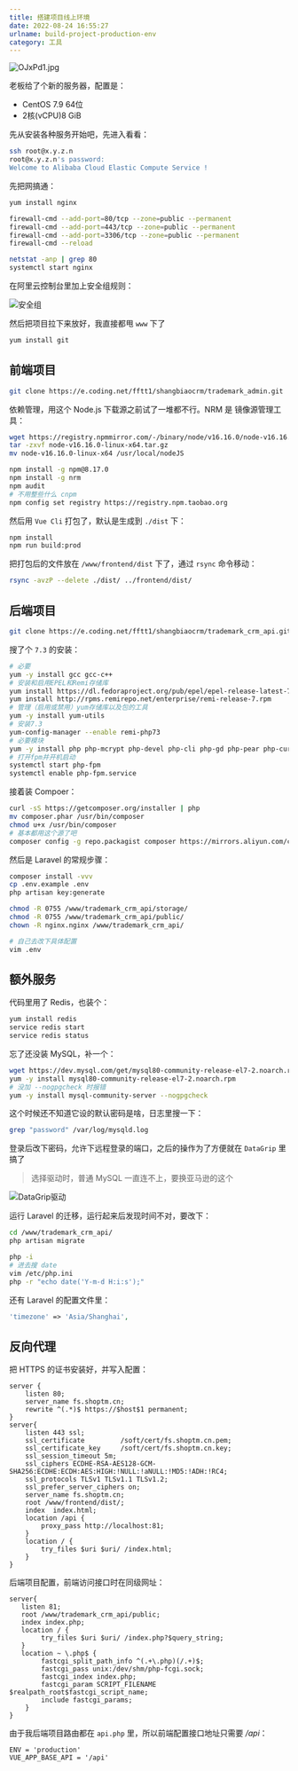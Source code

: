 ```yaml
---
title: 搭建项目线上环境
date: 2022-08-24 16:55:27
urlname: build-project-production-env
category: 工具
---
```


![OJxPd1.jpg](https://ooo.0x0.ooo/2024/05/13/OJxPd1.jpg)

<!--more-->

老板给了个新的服务器，配置是：

- CentOS 7.9 64位
- 2核(vCPU)8 GiB

先从安装各种服务开始吧，先进入看看：

```bash
ssh root@x.y.z.n
root@x.y.z.n's password:
Welcome to Alibaba Cloud Elastic Compute Service !
```

先把网搞通：

```bash
yum install nginx

firewall-cmd --add-port=80/tcp --zone=public --permanent
firewall-cmd --add-port=443/tcp --zone=public --permanent
firewall-cmd --add-port=3306/tcp --zone=public --permanent
firewall-cmd --reload

netstat -anp | grep 80
systemctl start nginx
```

在阿里云控制台里加上安全组规则：

![安全组](https://i.imgtg.com/2022/08/24/KCUGK.png)

然后把项目拉下来放好，我直接都甩 `www` 下了

```bash
yum install git
```

## 前端项目

```bash
git clone https://e.coding.net/fftt1/shangbiaocrm/trademark_admin.git
```

依赖管理，用这个 Node.js 下载源之前试了一堆都不行。NRM 是 镜像源管理工具：

```bash
wget https://registry.npmmirror.com/-/binary/node/v16.16.0/node-v16.16.0-linux-x64.tar.gz
tar -zxvf node-v16.16.0-linux-x64.tar.gz
mv node-v16.16.0-linux-x64 /usr/local/nodeJS

npm install -g npm@8.17.0
npm install -g nrm
npm audit
# 不用整些什么 cnpm
npm config set registry https://registry.npm.taobao.org
```

然后用 `Vue Cli` 打包了，默认是生成到 `./dist` 下：

```bash
npm install
npm run build:prod
```

把打包后的文件放在 `/www/frontend/dist` 下了，通过 `rsync` 命令移动：

```bash
rsync -avzP --delete ./dist/ ../frontend/dist/
```

## 后端项目

```bash
git clone https://e.coding.net/fftt1/shangbiaocrm/trademark_crm_api.git
```

搜了个 `7.3` 的安装：

```bash
# 必要
yum -y install gcc gcc-c++
# 安装和启用EPEL和Remi存储库
yum install https://dl.fedoraproject.org/pub/epel/epel-release-latest-7.noarch.rpm
yum install http://rpms.remirepo.net/enterprise/remi-release-7.rpm
# 管理（启用或禁用）yum存储库以及包的工具
yum -y install yum-utils
# 安装7.3
yum-config-manager --enable remi-php73
# 必要模块
yum -y install php php-mcrypt php-devel php-cli php-gd php-pear php-curl php-fpm php-mysql php-ldap php-zip php-fileinfo
# 打开fpm并开机启动
systemctl start php-fpm
systemctl enable php-fpm.service
```

接着装 Compoer：

```bash
curl -sS https://getcomposer.org/installer | php
mv composer.phar /usr/bin/composer
chmod u+x /usr/bin/composer
# 基本都用这个源了吧
composer config -g repo.packagist composer https://mirrors.aliyun.com/composer/
```

然后是 Laravel 的常规步骤：

```bash
composer install -vvv
cp .env.example .env
php artisan key:generate

chmod -R 0755 /www/trademark_crm_api/storage/
chmod -R 0755 /www/trademark_crm_api/public/
chown -R nginx.nginx /www/trademark_crm_api/

# 自己去改下具体配置
vim .env
```

## 额外服务

代码里用了 Redis，也装个：

```bash
yum install redis
service redis start
service redis status
```

忘了还没装 MySQL，补一个：

```bash
wget https://dev.mysql.com/get/mysql80-community-release-el7-2.noarch.rpm
yum -y install mysql80-community-release-el7-2.noarch.rpm
# 没加 --nogpgcheck 时报错
yum -y install mysql-community-server --nogpgcheck
```

这个时候还不知道它设的默认密码是啥，日志里搜一下：

```bash
grep "password" /var/log/mysqld.log
```

登录后改下密码，允许下远程登录的端口，之后的操作为了方便就在 `DataGrip` 里搞了

> 选择驱动时，普通 MySQL 一直连不上，要换亚马逊的这个

![DataGrip驱动](https://i.imgtg.com/2022/08/27/ZzV0a.png)

运行 Laravel 的迁移，运行起来后发现时间不对，要改下：

```bash
cd /www/trademark_crm_api/
php artisan migrate

php -i
# 进去搜 date
vim /etc/php.ini
php -r "echo date('Y-m-d H:i:s');"
```

还有 Laravel 的配置文件里：

```php app.php
'timezone' => 'Asia/Shanghai',
```

## 反向代理

把 HTTPS 的证书安装好，并写入配置：

```nginx /etc/nginx/conf.d/frontend.conf
server {
    listen 80;
    server_name fs.shoptm.cn;
    rewrite ^(.*)$ https://$host$1 permanent;
}
server{
    listen 443 ssl;
    ssl_certificate         /soft/cert/fs.shoptm.cn.pem;
    ssl_certificate_key     /soft/cert/fs.shoptm.cn.key;
    ssl_session_timeout 5m;
    ssl_ciphers ECDHE-RSA-AES128-GCM-SHA256:ECDHE:ECDH:AES:HIGH:!NULL:!aNULL:!MD5:!ADH:!RC4;
    ssl_protocols TLSv1 TLSv1.1 TLSv1.2;
    ssl_prefer_server_ciphers on;
    server_name fs.shoptm.cn;
    root /www/frontend/dist/;
    index  index.html;
    location /api {
        proxy_pass http://localhost:81;
    }
    location / {
        try_files $uri $uri/ /index.html;
    }
}
```

后端项目配置，前端访问接口时在同级网址：

```nginx /etc/nginx/conf.d/trademark-api.conf
server{
   listen 81;
   root /www/trademark_crm_api/public;
   index index.php;
   location / {
        try_files $uri $uri/ /index.php?$query_string;
   }
   location ~ \.php$ {
        fastcgi_split_path_info ^(.+\.php)(/.+)$;
        fastcgi_pass unix:/dev/shm/php-fcgi.sock;
        fastcgi_index index.php;
        fastcgi_param SCRIPT_FILENAME $realpath_root$fastcgi_script_name;
        include fastcgi_params;
    }
}
```

由于我后端项目路由都在 `api.php` 里，所以前端配置接口地址只需要 */api*：

```env .env.production
ENV = 'production'
VUE_APP_BASE_API = '/api'
```
